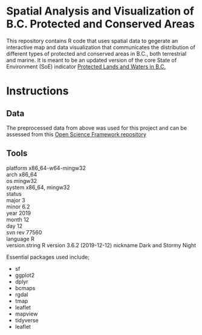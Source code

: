 # Spatial Analysis and Visualization of B.C. Protected and Conserved Areas

This repository contains R code that uses spatial data to gegerate an interactive map and data visualization that communicates the distribution of different types of protected and conserved areas in B.C., both terrestrial and marine. It is meant to be an updated version of the core State of Environment (SoE) indicator [Protected Lands and Waters in B.C.](http://www.env.gov.bc.ca/soe/indicators/land/protected-lands-and-waters.html)

# Instructions
## Data
The preprocessed data from above was used for this project and can be assessed from this [Open Science Framework repository](https://osf.io/49swq/)

## Tools
platform       x86_64-w64-mingw32          
arch           x86_64                      
os             mingw32                     
system         x86_64, mingw32             
status                                     
major          3                           
minor          6.2                         
year           2019                        
month          12                          
day            12                          
svn rev        77560                       
language       R                           
version.string R version 3.6.2 (2019-12-12)
nickname       Dark and Stormy Night 


Essential packages used include;

* sf
* ggplot2
* dplyr
* bcmaps
* rgdal
* tmap
* leaflet
* mapview
* tidyverse
* leaflet
